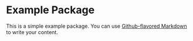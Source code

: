 # Example Package

This is a simple example package. You can use 
[Github-flavored Markdown](https://guides.github.com/features/mastering-markdown/) to write your content.

